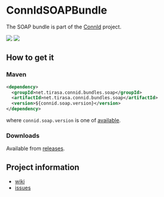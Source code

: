 ConnIdSOAPBundle
==============

The SOAP bundle is part of the [ConnId](http://connid.tirasa.net) project.

<a href="https://travis-ci.org/Tirasa/ConnIdSOAPBundle"><img src="https://api.travis-ci.org/Tirasa/ConnIdSOAPBundle.png"/></a>
<a href="https://maven-badges.herokuapp.com/maven-central/net.tirasa.connid.bundles.soap/net.tirasa.connid.bundles.soap">
  <img src="https://maven-badges.herokuapp.com/maven-central/net.tirasa.connid.bundles.soap/net.tirasa.connid.bundles.soap/badge.svg"/>
</a>

## How to get it

### Maven

```XML
<dependency>
  <groupId>net.tirasa.connid.bundles.soap</groupId>
  <artifactId>net.tirasa.connid.bundles.soap</artifactId>
  <version>${connid.soap.version}</version>
</dependency>
```

where `connid.soap.version` is one of [available](http://repo1.maven.org/maven2/net/tirasa/connid/bundles/soap/net.tirasa.connid.bundles.soap/).

### Downloads

Available from [releases](https://github.com/Tirasa/ConnIdSOAPBundle/releases).

## Project information

 * [wiki](https://connid.atlassian.net/wiki/display/BASE/SOAP)
 * [issues](https://connid.atlassian.net/browse/SOAP)
